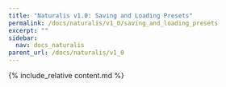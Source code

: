 ```yaml
---
title: "Naturalis v1.0: Saving and Loading Presets"
permalink: /docs/naturalis/v1_0/saving_and_loading_presets
excerpt: ""
sidebar:
  nav: docs_naturalis
parent_url: /docs/naturalis/v1_0
---
```


{% include_relative content.md %}
